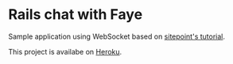 # Rails chat with Faye

Sample application using WebSocket based on [sitepoint's tutorial](http://www.sitepoint.com/realtime-mini-chat-rails-faye/).

This project is availabe on [Heroku](http://jv-chat-app.herokuapp.com).
